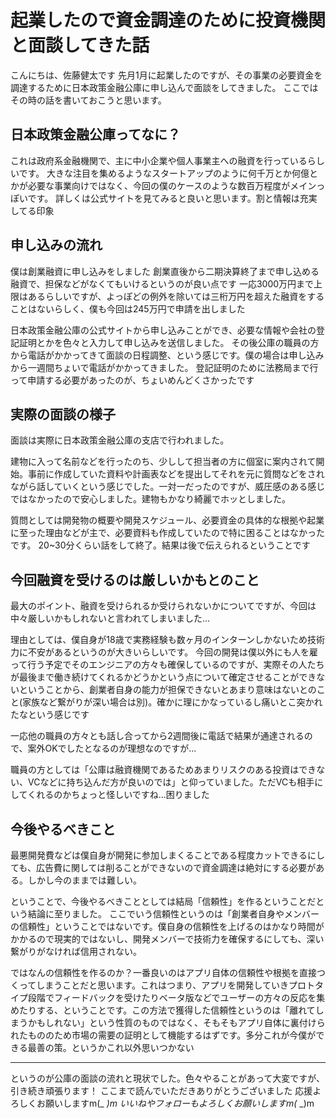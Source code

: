 # 起業したので資金調達のために投資機関と面談してきた話
こんにちは、佐藤健太です
先月1月に起業したのですが、その事業の必要資金を調達するために日本政策金融公庫に申し込んで面談をしてきました。
ここではその時の話を書いておこうと思います。

## 日本政策金融公庫ってなに？
これは政府系金融機関で、主に中小企業や個人事業主への融資を行っているらしいです。
大きな注目を集めるようなスタートアップのように何千万とか何億とかが必要な事業向けではなく、今回の僕のケースのような数百万程度がメインっぽいです。
詳しくは公式サイトを見てみると良いと思います。割と情報は充実してる印象

## 申し込みの流れ
僕は創業融資に申し込みをしました
創業直後から二期決算終了まで申し込める融資で、担保などがなくてもいけるというのが良い点です
一応3000万円まで上限はあるらしいですが、よっぽどの例外を除いては三桁万円を超えた融資をすることはないらしく、僕も今回は245万円で申請を出しました

日本政策金融公庫の公式サイトから申し込みことができ、必要な情報や会社の登記証明とかを色々と入力して申し込みを送信しました。
その後公庫の職員の方から電話がかかってきて面談の日程調整、という感じです。僕の場合は申し込みから一週間ちょいで電話がかかってきました。
登記証明のために法務局まで行って申請する必要があったのが、ちょいめんどくさかったです

## 実際の面談の様子
面談は実際に日本政策金融公庫の支店で行われました。

建物に入って名前などを行ったのち、少しして担当者の方に個室に案内されて開始。事前に作成していた資料や計画表などを提出してそれを元に質問などをされながら話していくという感じでした。一対一だったのですが、威圧感のある感じではなかったので安心しました。建物もかなり綺麗でホッとしました。

質問としては開発物の概要や開発スケジュール、必要資金の具体的な根拠や起業に至った理由などが主で、必要資料も作成していたので特に困ることはなかったです。
20~30分くらい話をして終了。結果は後で伝えられるということです

## 今回融資を受けるのは厳しいかもとのこと
最大のポイント、融資を受けられるか受けられないかについてですが、今回は中々厳しいかもしれないと言われてしまいました...

理由としては、僕自身が18歳で実務経験も数ヶ月のインターンしかないため技術力に不安があるというのが大きいらしいです。
今回の開発は僕以外にも人を雇って行う予定でそのエンジニアの方々も確保しているのですが、実際その人たちが最後まで働き続けてくれるかどうかという点について確定させることができないということから、創業者自身の能力が担保できないとあまり意味はないとのこと(家族など繋がりが深い場合は別)。確かに理にかなっているし痛いとこ突かれたなという感じです

一応他の職員の方々とも話し合ってから2週間後に電話で結果が通達されるので、案外OKでしたとなるのが理想なのですが...

職員の方としては「公庫は融資機関であるためあまりリスクのある投資はできない、VCなどに持ち込んだ方が良いのでは」と仰っていました。ただVCも相手にしてくれるのかちょっと怪しいですね...困りました

## 今後やるべきこと
最悪開発費などは僕自身が開発に参加しまくることである程度カットできるにしても、広告費に関しては削ることができないので資金調達は絶対にする必要がある。しかし今のままでは難しい。

ということで、今後やるべきこととしては結局「信頼性」を作るということだという結論に至りました。
ここでいう信頼性というのは「創業者自身やメンバーの信頼性」ということではないです。僕自身の信頼性を上げるのはかなり時間がかかるので現実的ではないし、開発メンバーで技術力を確保するにしても、深い繋がりがなければ信用されない。

ではなんの信頼性を作るのか？一番良いのはアプリ自体の信頼性や根拠を直接つくってしまうことだと思います。これはつまり、アプリを開発していきプロトタイプ段階でフィードバックを受けたりベータ版などでユーザーの方々の反応を集めたりする、ということです。この方法で獲得した信頼性というのは「離れてしまうかもしれない」という性質のものではなく、そもそもアプリ自体に裏付けられたもののため市場の需要の証明として機能するはずです。多分これが今僕ができる最善の策。というかこれ以外思いつかない

---

というのが公庫の面談の流れと現状でした。色々やることがあって大変ですが、引き続き頑張ります！
ここまで読んでいただきありがとうございました
応援よろしくお願いしますm(_ _)m
いいねやフォローもよろしくお願いしますm(_ _)m
